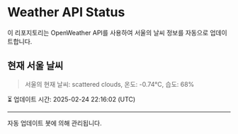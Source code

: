 
# Weather API Status

이 리포지토리는 OpenWeather API를 사용하여 서울의 날씨 정보를 자동으로 업데이트합니다.

## 현재 서울 날씨
> 서울의 현재 날씨: scattered clouds, 온도: -0.74°C, 습도: 68%

⏳ 업데이트 시간: 2025-02-24 22:16:02 (UTC)

---
자동 업데이트 봇에 의해 관리됩니다.
